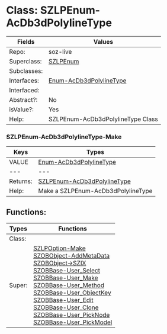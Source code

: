 
# Class:	SZLPEnum-AcDb3dPolylineType

| Fields | Values |
| --------- | --------- |
| Repo: | soz-live |
| Superclass: | [SZLPEnum](SZLPEnum.html) |
| Subclasses: |  |
| Interfaces: | [Enum-AcDb3dPolylineType](Enum-AcDb3dPolylineType.html) |
| Interfaced: |  |
| Abstract?: | No |
| isValue?: | Yes |
| Help: | SZLPEnum-AcDb3dPolylineType Class |

### SZLPEnum-AcDb3dPolylineType-Make

| Keys | Types |
| --------- | --------- |
| VALUE | [Enum-AcDb3dPolylineType](Enum-AcDb3dPolylineType.html) |
| **---** | **---** |
| Returns: | [SZLPEnum-AcDb3dPolylineType](SZLPEnum-AcDb3dPolylineType.html) |
| Help: | Make a SZLPEnum-AcDb3dPolylineType |


## Functions:

| Types | Functions |
| --------- | --------- |
| Class: |  |
| Super: | [SZLPOption-Make](SZLPOption.html) <br> [SZOBObject-AddMetaData](SZOBObject.html) <br> [SZOBObject->SZIX](SZOBObject.html) <br> [SZOBBase-User_Select](SZOBBase.html) <br> [SZOBBase-User_Make](SZOBBase.html) <br> [SZOBBase-User_Method](SZOBBase.html) <br> [SZOBBase-User_ObjectKey](SZOBBase.html) <br> [SZOBBase-User_Edit](SZOBBase.html) <br> [SZOBBase-User_Clone](SZOBBase.html) <br> [SZOBBase-User_PickNode](SZOBBase.html) <br> [SZOBBase-User_PickModel](SZOBBase.html) |



